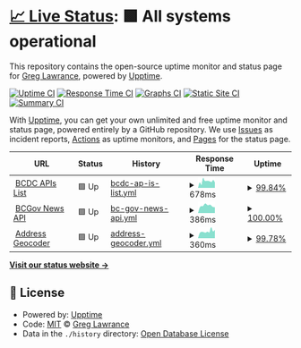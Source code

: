 # [📈 Live Status](https://gjlawran.github.io/apsmon): <!--live status--> **🟩 All systems operational**

This repository contains the open-source uptime monitor and status page for [Greg Lawrance](https://gjlawran.github.io/apsmon), powered by [Upptime](https://github.com/upptime/upptime).

[![Uptime CI](https://github.com/gjlawran/apsmon/workflows/Uptime%20CI/badge.svg)](https://github.com/gjlawran/apsmon/actions?query=workflow%3A%22Uptime+CI%22)
[![Response Time CI](https://github.com/gjlawran/apsmon/workflows/Response%20Time%20CI/badge.svg)](https://github.com/gjlawran/apsmon/actions?query=workflow%3A%22Response+Time+CI%22)
[![Graphs CI](https://github.com/gjlawran/apsmon/workflows/Graphs%20CI/badge.svg)](https://github.com/gjlawran/apsmon/actions?query=workflow%3A%22Graphs+CI%22)
[![Static Site CI](https://github.com/gjlawran/apsmon/workflows/Static%20Site%20CI/badge.svg)](https://github.com/gjlawran/apsmon/actions?query=workflow%3A%22Static+Site+CI%22)
[![Summary CI](https://github.com/gjlawran/apsmon/workflows/Summary%20CI/badge.svg)](https://github.com/gjlawran/apsmon/actions?query=workflow%3A%22Summary+CI%22)

With [Upptime](https://upptime.js.org), you can get your own unlimited and free uptime monitor and status page, powered entirely by a GitHub repository. We use [Issues](https://github.com/gjlawran/apsmon/issues) as incident reports, [Actions](https://github.com/gjlawran/apsmon/actions) as uptime monitors, and [Pages](https://gjlawran.github.io/apsmon) for the status page.

<!--start: status pages-->
<!-- This summary is generated by Upptime (https://github.com/upptime/upptime) -->
<!-- Do not edit this manually, your changes will be overwritten -->
<!-- prettier-ignore -->
| URL | Status | History | Response Time | Uptime |
| --- | ------ | ------- | ------------- | ------ |
| <img alt="" src="https://favicons.githubusercontent.com/catalogue.data.gov.bc.ca" height="13"> [BCDC APIs List](https://catalogue.data.gov.bc.ca/dataset?type=WebService&download_audience=Public) | 🟩 Up | [bcdc-ap-is-list.yml](https://github.com/gjlawran/apsmon/commits/HEAD/history/bcdc-ap-is-list.yml) | <details><summary><img alt="Response time graph" src="./graphs/bcdc-ap-is-list/response-time-week.png" height="20"> 678ms</summary><br><a href="https://gjlawran.github.io/apsmon/history/bcdc-ap-is-list"><img alt="Response time 913" src="https://img.shields.io/endpoint?url=https%3A%2F%2Fraw.githubusercontent.com%2Fgjlawran%2Fapsmon%2FHEAD%2Fapi%2Fbcdc-ap-is-list%2Fresponse-time.json"></a><br><a href="https://gjlawran.github.io/apsmon/history/bcdc-ap-is-list"><img alt="24-hour response time 564" src="https://img.shields.io/endpoint?url=https%3A%2F%2Fraw.githubusercontent.com%2Fgjlawran%2Fapsmon%2FHEAD%2Fapi%2Fbcdc-ap-is-list%2Fresponse-time-day.json"></a><br><a href="https://gjlawran.github.io/apsmon/history/bcdc-ap-is-list"><img alt="7-day response time 678" src="https://img.shields.io/endpoint?url=https%3A%2F%2Fraw.githubusercontent.com%2Fgjlawran%2Fapsmon%2FHEAD%2Fapi%2Fbcdc-ap-is-list%2Fresponse-time-week.json"></a><br><a href="https://gjlawran.github.io/apsmon/history/bcdc-ap-is-list"><img alt="30-day response time 820" src="https://img.shields.io/endpoint?url=https%3A%2F%2Fraw.githubusercontent.com%2Fgjlawran%2Fapsmon%2FHEAD%2Fapi%2Fbcdc-ap-is-list%2Fresponse-time-month.json"></a><br><a href="https://gjlawran.github.io/apsmon/history/bcdc-ap-is-list"><img alt="1-year response time 913" src="https://img.shields.io/endpoint?url=https%3A%2F%2Fraw.githubusercontent.com%2Fgjlawran%2Fapsmon%2FHEAD%2Fapi%2Fbcdc-ap-is-list%2Fresponse-time-year.json"></a></details> | <details><summary><a href="https://gjlawran.github.io/apsmon/history/bcdc-ap-is-list">99.84%</a></summary><a href="https://gjlawran.github.io/apsmon/history/bcdc-ap-is-list"><img alt="All-time uptime 97.00%" src="https://img.shields.io/endpoint?url=https%3A%2F%2Fraw.githubusercontent.com%2Fgjlawran%2Fapsmon%2FHEAD%2Fapi%2Fbcdc-ap-is-list%2Fuptime.json"></a><br><a href="https://gjlawran.github.io/apsmon/history/bcdc-ap-is-list"><img alt="24-hour uptime 100.00%" src="https://img.shields.io/endpoint?url=https%3A%2F%2Fraw.githubusercontent.com%2Fgjlawran%2Fapsmon%2FHEAD%2Fapi%2Fbcdc-ap-is-list%2Fuptime-day.json"></a><br><a href="https://gjlawran.github.io/apsmon/history/bcdc-ap-is-list"><img alt="7-day uptime 99.84%" src="https://img.shields.io/endpoint?url=https%3A%2F%2Fraw.githubusercontent.com%2Fgjlawran%2Fapsmon%2FHEAD%2Fapi%2Fbcdc-ap-is-list%2Fuptime-week.json"></a><br><a href="https://gjlawran.github.io/apsmon/history/bcdc-ap-is-list"><img alt="30-day uptime 91.88%" src="https://img.shields.io/endpoint?url=https%3A%2F%2Fraw.githubusercontent.com%2Fgjlawran%2Fapsmon%2FHEAD%2Fapi%2Fbcdc-ap-is-list%2Fuptime-month.json"></a><br><a href="https://gjlawran.github.io/apsmon/history/bcdc-ap-is-list"><img alt="1-year uptime 97.00%" src="https://img.shields.io/endpoint?url=https%3A%2F%2Fraw.githubusercontent.com%2Fgjlawran%2Fapsmon%2FHEAD%2Fapi%2Fbcdc-ap-is-list%2Fuptime-year.json"></a></details>
| <img alt="" src="https://favicons.githubusercontent.com/news.api.gov.bc.ca" height="13"> [BCGov News API](https://news.api.gov.bc.ca/api/Home?api-version=1) | 🟩 Up | [bc-gov-news-api.yml](https://github.com/gjlawran/apsmon/commits/HEAD/history/bc-gov-news-api.yml) | <details><summary><img alt="Response time graph" src="./graphs/bc-gov-news-api/response-time-week.png" height="20"> 386ms</summary><br><a href="https://gjlawran.github.io/apsmon/history/bc-gov-news-api"><img alt="Response time 603" src="https://img.shields.io/endpoint?url=https%3A%2F%2Fraw.githubusercontent.com%2Fgjlawran%2Fapsmon%2FHEAD%2Fapi%2Fbc-gov-news-api%2Fresponse-time.json"></a><br><a href="https://gjlawran.github.io/apsmon/history/bc-gov-news-api"><img alt="24-hour response time 302" src="https://img.shields.io/endpoint?url=https%3A%2F%2Fraw.githubusercontent.com%2Fgjlawran%2Fapsmon%2FHEAD%2Fapi%2Fbc-gov-news-api%2Fresponse-time-day.json"></a><br><a href="https://gjlawran.github.io/apsmon/history/bc-gov-news-api"><img alt="7-day response time 386" src="https://img.shields.io/endpoint?url=https%3A%2F%2Fraw.githubusercontent.com%2Fgjlawran%2Fapsmon%2FHEAD%2Fapi%2Fbc-gov-news-api%2Fresponse-time-week.json"></a><br><a href="https://gjlawran.github.io/apsmon/history/bc-gov-news-api"><img alt="30-day response time 442" src="https://img.shields.io/endpoint?url=https%3A%2F%2Fraw.githubusercontent.com%2Fgjlawran%2Fapsmon%2FHEAD%2Fapi%2Fbc-gov-news-api%2Fresponse-time-month.json"></a><br><a href="https://gjlawran.github.io/apsmon/history/bc-gov-news-api"><img alt="1-year response time 603" src="https://img.shields.io/endpoint?url=https%3A%2F%2Fraw.githubusercontent.com%2Fgjlawran%2Fapsmon%2FHEAD%2Fapi%2Fbc-gov-news-api%2Fresponse-time-year.json"></a></details> | <details><summary><a href="https://gjlawran.github.io/apsmon/history/bc-gov-news-api">100.00%</a></summary><a href="https://gjlawran.github.io/apsmon/history/bc-gov-news-api"><img alt="All-time uptime 99.98%" src="https://img.shields.io/endpoint?url=https%3A%2F%2Fraw.githubusercontent.com%2Fgjlawran%2Fapsmon%2FHEAD%2Fapi%2Fbc-gov-news-api%2Fuptime.json"></a><br><a href="https://gjlawran.github.io/apsmon/history/bc-gov-news-api"><img alt="24-hour uptime 100.00%" src="https://img.shields.io/endpoint?url=https%3A%2F%2Fraw.githubusercontent.com%2Fgjlawran%2Fapsmon%2FHEAD%2Fapi%2Fbc-gov-news-api%2Fuptime-day.json"></a><br><a href="https://gjlawran.github.io/apsmon/history/bc-gov-news-api"><img alt="7-day uptime 100.00%" src="https://img.shields.io/endpoint?url=https%3A%2F%2Fraw.githubusercontent.com%2Fgjlawran%2Fapsmon%2FHEAD%2Fapi%2Fbc-gov-news-api%2Fuptime-week.json"></a><br><a href="https://gjlawran.github.io/apsmon/history/bc-gov-news-api"><img alt="30-day uptime 100.00%" src="https://img.shields.io/endpoint?url=https%3A%2F%2Fraw.githubusercontent.com%2Fgjlawran%2Fapsmon%2FHEAD%2Fapi%2Fbc-gov-news-api%2Fuptime-month.json"></a><br><a href="https://gjlawran.github.io/apsmon/history/bc-gov-news-api"><img alt="1-year uptime 99.98%" src="https://img.shields.io/endpoint?url=https%3A%2F%2Fraw.githubusercontent.com%2Fgjlawran%2Fapsmon%2FHEAD%2Fapi%2Fbc-gov-news-api%2Fuptime-year.json"></a></details>
| <img alt="" src="https://favicons.githubusercontent.com/geocoder.api.gov.bc.ca" height="13"> [Address Geocoder](https://geocoder.api.gov.bc.ca/addresses.json?addressString=525%20Superior%20Street%2C%20Victoria%2C%20BC) | 🟩 Up | [address-geocoder.yml](https://github.com/gjlawran/apsmon/commits/HEAD/history/address-geocoder.yml) | <details><summary><img alt="Response time graph" src="./graphs/address-geocoder/response-time-week.png" height="20"> 360ms</summary><br><a href="https://gjlawran.github.io/apsmon/history/address-geocoder"><img alt="Response time 379" src="https://img.shields.io/endpoint?url=https%3A%2F%2Fraw.githubusercontent.com%2Fgjlawran%2Fapsmon%2FHEAD%2Fapi%2Faddress-geocoder%2Fresponse-time.json"></a><br><a href="https://gjlawran.github.io/apsmon/history/address-geocoder"><img alt="24-hour response time 435" src="https://img.shields.io/endpoint?url=https%3A%2F%2Fraw.githubusercontent.com%2Fgjlawran%2Fapsmon%2FHEAD%2Fapi%2Faddress-geocoder%2Fresponse-time-day.json"></a><br><a href="https://gjlawran.github.io/apsmon/history/address-geocoder"><img alt="7-day response time 360" src="https://img.shields.io/endpoint?url=https%3A%2F%2Fraw.githubusercontent.com%2Fgjlawran%2Fapsmon%2FHEAD%2Fapi%2Faddress-geocoder%2Fresponse-time-week.json"></a><br><a href="https://gjlawran.github.io/apsmon/history/address-geocoder"><img alt="30-day response time 390" src="https://img.shields.io/endpoint?url=https%3A%2F%2Fraw.githubusercontent.com%2Fgjlawran%2Fapsmon%2FHEAD%2Fapi%2Faddress-geocoder%2Fresponse-time-month.json"></a><br><a href="https://gjlawran.github.io/apsmon/history/address-geocoder"><img alt="1-year response time 379" src="https://img.shields.io/endpoint?url=https%3A%2F%2Fraw.githubusercontent.com%2Fgjlawran%2Fapsmon%2FHEAD%2Fapi%2Faddress-geocoder%2Fresponse-time-year.json"></a></details> | <details><summary><a href="https://gjlawran.github.io/apsmon/history/address-geocoder">99.78%</a></summary><a href="https://gjlawran.github.io/apsmon/history/address-geocoder"><img alt="All-time uptime 99.94%" src="https://img.shields.io/endpoint?url=https%3A%2F%2Fraw.githubusercontent.com%2Fgjlawran%2Fapsmon%2FHEAD%2Fapi%2Faddress-geocoder%2Fuptime.json"></a><br><a href="https://gjlawran.github.io/apsmon/history/address-geocoder"><img alt="24-hour uptime 100.00%" src="https://img.shields.io/endpoint?url=https%3A%2F%2Fraw.githubusercontent.com%2Fgjlawran%2Fapsmon%2FHEAD%2Fapi%2Faddress-geocoder%2Fuptime-day.json"></a><br><a href="https://gjlawran.github.io/apsmon/history/address-geocoder"><img alt="7-day uptime 99.78%" src="https://img.shields.io/endpoint?url=https%3A%2F%2Fraw.githubusercontent.com%2Fgjlawran%2Fapsmon%2FHEAD%2Fapi%2Faddress-geocoder%2Fuptime-week.json"></a><br><a href="https://gjlawran.github.io/apsmon/history/address-geocoder"><img alt="30-day uptime 99.91%" src="https://img.shields.io/endpoint?url=https%3A%2F%2Fraw.githubusercontent.com%2Fgjlawran%2Fapsmon%2FHEAD%2Fapi%2Faddress-geocoder%2Fuptime-month.json"></a><br><a href="https://gjlawran.github.io/apsmon/history/address-geocoder"><img alt="1-year uptime 99.94%" src="https://img.shields.io/endpoint?url=https%3A%2F%2Fraw.githubusercontent.com%2Fgjlawran%2Fapsmon%2FHEAD%2Fapi%2Faddress-geocoder%2Fuptime-year.json"></a></details>

<!--end: status pages-->

[**Visit our status website →**](https://gjlawran.github.io/apsmon)

## 📄 License

- Powered by: [Upptime](https://github.com/upptime/upptime)
- Code: [MIT](./LICENSE) © [Greg Lawrance](https://gjlawran.github.io/apsmon)
- Data in the `./history` directory: [Open Database License](https://opendatacommons.org/licenses/odbl/1-0/)
